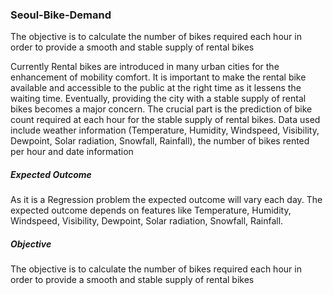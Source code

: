 ### Seoul-Bike-Demand
The objective is to calculate the number of bikes required each hour in order to provide a smooth and stable supply of rental bikes


Currently Rental bikes are introduced in many urban cities for the enhancement of mobility comfort. 
It is important to make the rental bike available and accessible to the public at the right time as it lessens the waiting time. 
Eventually, providing the city with a stable supply of rental bikes becomes a major concern. 
The crucial part is the prediction of bike count required at each hour for the stable supply of rental bikes.
Data used include weather information (Temperature, Humidity, Windspeed, Visibility, Dewpoint, Solar radiation, Snowfall, Rainfall), the number of bikes rented per hour and date information
##### Expected Outcome
As it is a Regression problem the expected outcome will vary each day. 
The expected outcome depends on features like Temperature, Humidity, Windspeed, Visibility, Dewpoint, Solar radiation, Snowfall, Rainfall.
##### Objective
The objective is to calculate the number of bikes required each hour in order to provide a smooth and stable supply of rental bikes

